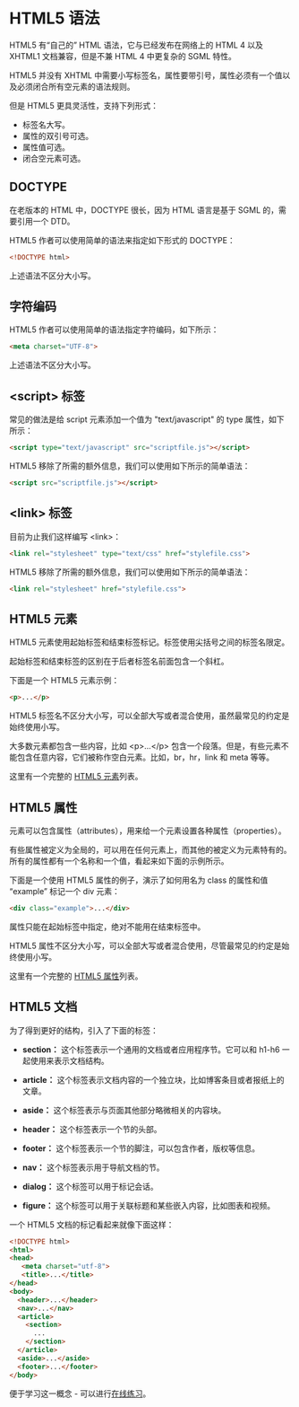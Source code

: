 # HTML5 语法

HTML5 有“自己的” HTML 语法，它与已经发布在网络上的 HTML 4 以及 XHTML1 文档兼容，但是不兼 HTML 4 中更复杂的 SGML 特性。

HTML5 并没有 XHTML 中需要小写标签名，属性要带引号，属性必须有一个值以及必须闭合所有空元素的语法规则。

但是 HTML5 更具灵活性，支持下列形式：

- 标签名大写。
- 属性的双引号可选。
- 属性值可选。
- 闭合空元素可选。

## DOCTYPE

在老版本的 HTML 中，DOCTYPE 很长，因为 HTML 语言是基于 SGML 的，需要引用一个 DTD。

HTML5 作者可以使用简单的语法来指定如下形式的 DOCTYPE：

```html
<!DOCTYPE html>
```

上述语法不区分大小写。

## 字符编码

HTML5 作者可以使用简单的语法指定字符编码，如下所示：

```html
<meta charset="UTF-8">
```

上述语法不区分大小写。

## &lt;script&gt; 标签

常见的做法是给 script 元素添加一个值为 "text/javascript" 的 type 属性，如下所示：

```html
<script type="text/javascript" src="scriptfile.js"></script>
```

HTML5 移除了所需的额外信息，我们可以使用如下所示的简单语法：

```html
<script src="scriptfile.js"></script>
```

## &lt;link&gt; 标签

目前为止我们这样编写 &lt;link&gt;：

```html
<link rel="stylesheet" type="text/css" href="stylefile.css">
```

HTML5 移除了所需的额外信息，我们可以使用如下所示的简单语法：

```html
<link rel="stylesheet" href="stylefile.css">
```

## HTML5 元素

HTML5 元素使用起始标签和结束标签标记。标签使用尖括号之间的标签名限定。

起始标签和结束标签的区别在于后者标签名前面包含一个斜杠。

下面是一个 HTML5 元素示例：

```html
<p>...</p>
```

HTML5 标签名不区分大小写，可以全部大写或者混合使用，虽然最常见的约定是始终使用小写。

大多数元素都包含一些内容，比如 &lt;p&gt;...&lt;/p&gt; 包含一个段落。但是，有些元素不能包含任意内容，它们被称作空白元素。比如，br，hr，link 和 meta 等等。

这里有一个完整的 [HTML5 元素](tags-reference.md)列表。

## HTML5 属性

元素可以包含属性（attributes），用来给一个元素设置各种属性（properties）。

有些属性被定义为全局的，可以用在任何元素上，而其他的被定义为元素特有的。所有的属性都有一个名称和一个值，看起来如下面的示例所示。

下面是一个使用 HTML5 属性的例子，演示了如何用名为 class 的属性和值 “example” 标记一个 div 元素：

```html
<div class="example">...</div>
```

属性只能在起始标签中指定，绝对不能用在结束标签中。

HTML5 属性不区分大小写，可以全部大写或者混合使用，尽管最常见的约定是始终使用小写。

这里有一个完整的 [HTML5 属性](attributes.md)列表。

## HTML5 文档

为了得到更好的结构，引入了下面的标签：

- __section：__ 这个标签表示一个通用的文档或者应用程序节。它可以和 h1-h6 一起使用来表示文档结构。

- __article：__ 这个标签表示文档内容的一个独立块，比如博客条目或者报纸上的文章。

- __aside：__ 这个标签表示与页面其他部分略微相关的内容块。

- __header：__ 这个标签表示一个节的头部。

- __footer：__ 这个标签表示一个节的脚注，可以包含作者，版权等信息。

- __nav：__ 这个标签表示用于导航文档的节。

- __dialog：__ 这个标签可以用于标记会话。

- __figure：__ 这个标签可以用于关联标题和某些嵌入内容，比如图表和视频。

一个 HTML5 文档的标记看起来就像下面这样：

```html
<!DOCTYPE html>
<html>
<head>
   <meta charset="utf-8">
   <title>...</title>
</head>
<body>
  <header>...</header>
  <nav>...</nav>
  <article>
    <section>
      ...
    </section>
  </article>
  <aside>...</aside>
  <footer>...</footer>
</body>
```

便于学习这一概念 - 可以进行[在线练习](http://www.tutorialspoint.com/cgi-bin/practice.cgi?file=html5_document_syntax)。